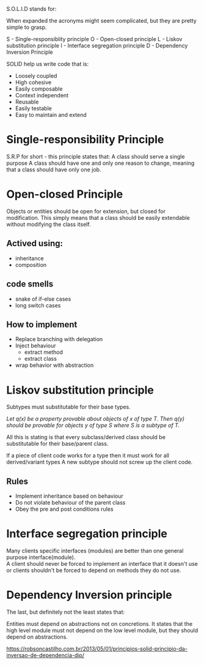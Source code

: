


S.O.L.I.D stands for:

When expanded the acronyms might seem complicated, but they are pretty simple to grasp.

S - Single-responsiblity principle
O - Open-closed principle
L - Liskov substitution principle
I - Interface segregation principle
D - Dependency Inversion Principle


SOLID help us write code that is:
* Loosely coupled
* High cohesive
* Easily composable
* Context independent
* Reusable
* Easily testable
* Easy to maintain and extend


# Single-responsibility Principle
S.R.P for short - this principle states that:
A class should serve a single purpose
A class should have one and only one reason to change, meaning that a class should have only one job.

# Open-closed Principle
Objects or entities should be open for extension, but closed for modification.
This simply means that a class should be easily extendable without modifying the class itself.
## Actived using:
* inheritance
* composition

## code smells
* snake of if-else cases
* long switch cases

## How to implement
* Replace branching with delegation
* Inject behaviour
  * extract method
  * extract class
* wrap behavior with abstraction

# Liskov substitution principle
Subtypes must substitutable for their base types.

*Let q(x) be a property provable about objects of x of type T. Then q(y) should be provable for objects y of type S where S is a subtype of T.*

All this is stating is that every subclass/derived class should be substitutable for their base/parent class.

If a piece of client code works for a type then it must work  for all derived/variant types
A new subtype should not screw up the client code.

## Rules
* Implement inheritance based on behaviour
* Do not violate behaviour of the parent class
* Obey the pre and post conditions rules

# Interface segregation principle
Many clients specific interfaces (modules) are better than one general purpose interface(module).  
A client should never be forced to implement an interface that it doesn't use or clients shouldn't be forced to depend on methods they do not use.

# Dependency Inversion principle

The last, but definitely not the least states that:

Entities must depend on abstractions not on concretions. It states that the high level module must not depend on the low level module, but they should depend on abstractions.




https://robsoncastilho.com.br/2013/05/01/principios-solid-principio-da-inversao-de-dependencia-dip/
